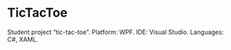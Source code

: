 # TicTacToe
 Student project “tic-tac-toe”. Platform: WPF. IDE: Visual Studio. Languages: C#, XAML.
